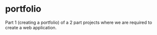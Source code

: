 # portfolio

Part 1 (creating a portfolio) of a 2 part projects where we are required to create a web application.
